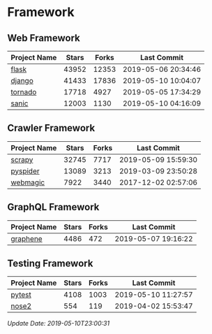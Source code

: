 # Framework

## Web Framework

| Project Name | Stars | Forks | Last Commit |
| ------------ | ----- | ----- | ----------- |
| [flask](https://github.com/pallets/flask) | 43952 | 12353 | 2019-05-06 20:34:46 |
| [django](https://github.com/django/django) | 41433 | 17836 | 2019-05-10 10:04:07 |
| [tornado](https://github.com/tornadoweb/tornado) | 17718 | 4927 | 2019-05-05 17:34:29 |
| [sanic](https://github.com/huge-success/sanic) | 12003 | 1130 | 2019-05-10 04:16:09 |

## Crawler Framework

| Project Name | Stars | Forks | Last Commit |
| ------------ | ----- | ----- | ----------- |
| [scrapy](https://github.com/scrapy/scrapy) | 32745 | 7717 | 2019-05-09 15:59:30 |
| [pyspider](https://github.com/binux/pyspider) | 13089 | 3213 | 2019-03-09 23:50:28 |
| [webmagic](https://github.com/code4craft/webmagic) | 7922 | 3440 | 2017-12-02 02:57:06 |

## GraphQL Framework

| Project Name | Stars | Forks | Last Commit |
| ------------ | ----- | ----- | ----------- |
| [graphene](https://github.com/graphql-python/graphene) | 4486 | 472 | 2019-05-07 19:16:22 |

## Testing Framework

| Project Name | Stars | Forks | Last Commit |
| ------------ | ----- | ----- | ----------- |
| [pytest](https://github.com/pytest-dev/pytest) | 4108 | 1003 | 2019-05-10 11:27:57 |
| [nose2](https://github.com/nose-devs/nose2) | 554 | 119 | 2019-04-02 15:53:47 |

*Update Date: 2019-05-10T23:00:31*